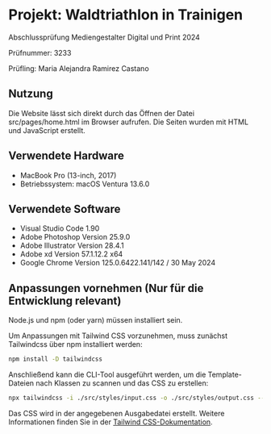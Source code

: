 # Projekt: Waldtriathlon in Trainigen
Abschlussprüfung Mediengestalter Digital und Print 2024

Prüfnummer: 3233

Prüfling: Maria Alejandra Ramirez Castano

## Nutzung
Die Website lässt sich direkt durch das Öffnen der Datei src/pages/home.html im Browser aufrufen. Die Seiten wurden mit HTML und JavaScript erstellt.

## Verwendete Hardware
- MacBook Pro (13-inch, 2017)
- Betriebssystem: macOS Ventura 13.6.0   

## Verwendete Software
- Visual Studio Code 1.90
- Adobe Photoshop Version 25.9.0
- Adobe Illustrator Version 28.4.1
- Adobe xd Version 57.1.12.2 x64
- Google Chrome Version 125.0.6422.141/142 / 30 May 2024

## Anpassungen vornehmen (Nur für die Entwicklung relevant)

Node.js und npm (oder yarn) müssen installiert sein.

Um Anpassungen mit Tailwind CSS vorzunehmen, muss zunächst Tailwindcss über npm installiert werden:
``` Bash
npm install -D tailwindcss
```

Anschließend kann die CLI-Tool ausgeführt werden, um die Template-Dateien nach Klassen zu scannen und das CSS zu erstellen:
``` Bash
npx tailwindcss -i ./src/styles/input.css -o ./src/styles/output.css --watch
```

Das CSS wird in der angegebenen Ausgabedatei erstellt. Weitere Informationen finden Sie in der [Tailwind CSS-Dokumentation](https://tailwindcss.com/docs/installation).